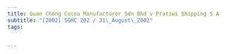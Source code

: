 ```yaml
---
title: Guan Chong Cocoa Manufacturer Sdn Bhd v Pratiwi Shipping S A 
subtitle: "[2002] SGHC 202 / 31\_August\_2002"
tags:


---
```


